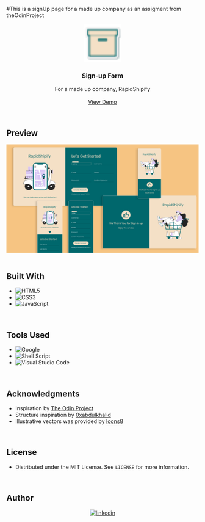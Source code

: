 #This is a signUp page for a made up company as an assigment from theOdinProject
<!--favicon-->
<div align="center">
  <a href="#">
    <img src="assets\images\favicon.png" alt="Logo" width="100">
  </a>

<h3 align="center"><b>Sign-up Form</b></h3>

  <p align="center">
    For a made up company, RapidShipify
    <br />
    <br />
    <a href="#">View Demo</a>
  </p>
</div>

<br>

<!-- ABOUT THE PROJECT -->
## Preview

<div align="center">
 <img src="assets/images/preview.png">
</div>

<br>

## Built With

- ![HTML5](https://img.shields.io/badge/html5-%23E34F26.svg?style=for-the-badge&logo=html5&logoColor=white)   
- ![CSS3](https://img.shields.io/badge/css3-%231572B6.svg?style=for-the-badge&logo=css3&logoColor=white)   
- ![JavaScript](https://img.shields.io/badge/javascript-%23323330.svg?style=for-the-badge&logo=javascript&logoColor=%23F7DF1E)

<br>

## Tools Used

- ![Google](https://img.shields.io/badge/google-4285F4?style=for-the-badge&logo=google&logoColor=white)   
- ![Shell Script](https://img.shields.io/badge/Terminal-%23121011.svg?style=for-the-badge&logo=gnu-bash&logoColor=white)  
- ![Visual Studio Code](https://img.shields.io/badge/Visual%20Studio%20Code-0078d7.svg?style=for-the-badge&logo=visual-studio-code&logoColor=white) 
<br>

<!-- ACKNOWLEDGMENTS -->
## Acknowledgments

* Inspiration by [The Odin Project](https://www.theodinproject.com/)
* Structure inspiration by [0xabdulkhalid](https://www.github.com/0xabdulkhalid/basket-sign-up/)
* Illustrative vectors was provided by [Icons8](https://icons8.com/illustrations)

<br>

<!-- LICENSE -->
## License

- Distributed under the MIT License. See `LICENSE` for more information.

<br>

<!-- CONTACT -->
## Author

<div align="center">

<a href="https://www.linkedin.com/in/hakim-latroch/" target="_blank">
<img src="https://img.shields.io/badge/linkedin:  Hakim Latroch-%2300acee.svg?color=405DE6&style=for-the-badge&logo=linkedin&logoColor=white" alt=linkedin style="margin-bottom: 5px;"/>
</a>

</div>